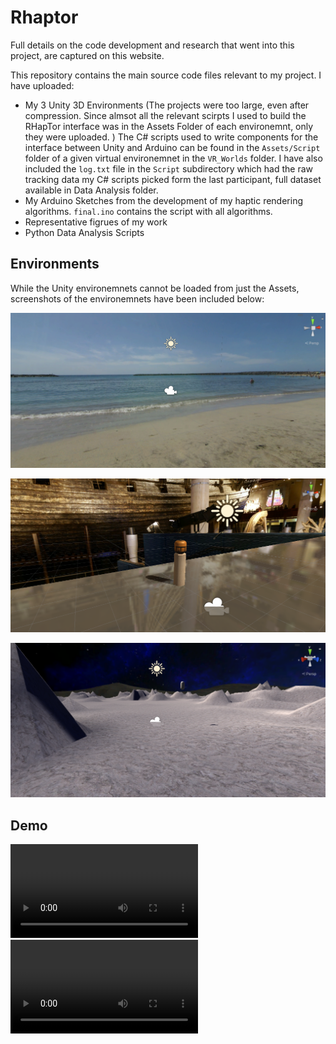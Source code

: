 # Rhaptor

Full details on the code development and research that went into this project, are captured on this website.

This repository contains the main source code files relevant to my project. I have uploaded:

* My 3 Unity 3D Environments (The projects were too large, even after compression. Since almsot all the relevant scirpts I used to build the RHapTor interface was in the Assets Folder of each environemnt, only they were uploaded. ) The C# scripts used to write components for the interface between Unity and Arduino can be found in the `Assets/Script` folder of a given virtual environemnet in the `VR_Worlds` folder. I have also included the `log.txt` file in the `Script` subdirectory which had the raw tracking data my C# scripts picked form the last participant, full dataset available in Data Analysis folder.
* My Arduino Sketches from the development of my haptic rendering algorithms. `final.ino` contains the script with all algorithms.
* Representative figrues of my work
* Python Data Analysis Scripts

## Environments
While the Unity environemnets cannot be loaded from just the Assets, screenshots of the environemnets have been included below:

![Beach](Figures/worlds_screenshots/beach_wide.PNG)

![Museum](Figures/worlds_screenshots/museum_wide.PNG)

![Beach](Figures/worlds_screenshots/rocky_planet_wide.PNG)

## Demo
![Demo Video 1](DemoVideo/RHAPTOR_videoCorrected_comp.mp4)
![Demo Video 2](DemoVideo/Demo.mp4)